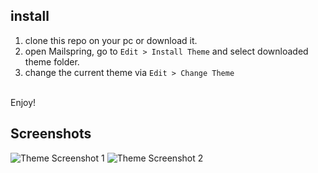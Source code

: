## install
1. clone this repo on your pc or download it.
2. open Mailspring, go to `Edit > Install Theme` and select downloaded theme  folder.
3. change the current theme via `Edit > Change Theme`
<br>
Enjoy!

## Screenshots
![Theme Screenshot 1](https://github.com/faraadi/mailspring-nord-theme/blob/master/screenshots/1.png)
![Theme Screenshot 2](https://github.com/faraadi/mailspring-nord-theme/blob/master/screenshots/2.png)
